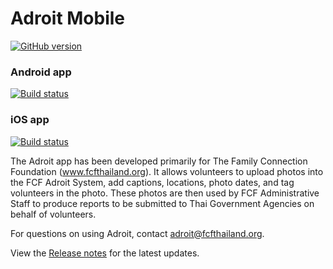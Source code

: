 # Adroit Mobile

[![GitHub version](https://badge.fury.io/gh/appdevdesigns%2Fadroit-mobile.svg)](https://badge.fury.io/gh/appdevdesigns%2Fadroit-mobile)

### Android app
[![Build status](https://build.appcenter.ms/v0.1/apps/17276267-b0e7-4aeb-a0e2-d4be249b0e54/branches/master/badge)](https://appcenter.ms/orgs/DigiServe/apps/adroit-android)

### iOS app
[![Build status](https://build.appcenter.ms/v0.1/apps/8da43013-9f1a-4eee-98ff-42f1a7cbca86/branches/master/badge)](https://appcenter.ms/orgs/DigiServe/apps/adroit-io)

The Adroit app has been developed primarily for The Family Connection Foundation (www.fcfthailand.org). It allows volunteers to upload photos into the FCF Adroit System, add captions, locations, photo dates, and  tag volunteers in the photo. These photos are then used by FCF Administrative Staff to produce reports to be submitted to Thai Government Agencies on behalf of volunteers.


For questions on using Adroit, contact adroit@fcfthailand.org.


View the [Release notes](CHANGELOG.md) for the latest updates.
